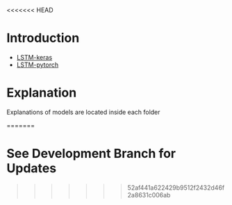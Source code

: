 <<<<<<< HEAD
# Introduction 


- [LSTM-keras](lstm_keras_nltk)
- [LSTM-pytorch](lstm_torch_tokenizer)



# Explanation

Explanations of models are located inside each folder


=======
# See Development Branch for Updates
>>>>>>> 52af441a622429b9512f2432d46f2a8631c006ab
